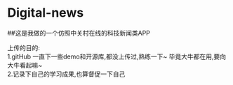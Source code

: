 # Digital-news

##这是我做的一个仿照中关村在线的科技新闻类APP

上传的目的:   
           1.gitHub 一直下一些demo和开源库,都没上传过,熟练一下~ 毕竟大牛都在用,要向大牛看起嘛~   
           2.记录下自己的学习成果,也算督促一下自己
